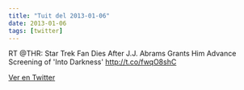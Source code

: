 ```yaml
---
title: "Tuit del 2013-01-06"
date: 2013-01-06
tags: [twitter]
---
```


RT @THR: Star Trek Fan Dies After J.J. Abrams Grants Him Advance Screening of 'Into Darkness' http://t.co/fwqO8shC



[Ver en Twitter](https://twitter.com/i/web/status/287936836519731200)
